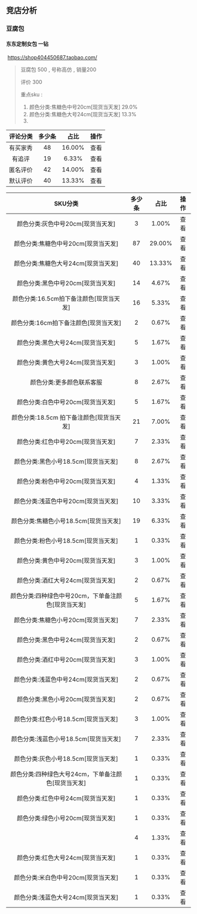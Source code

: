 ## 竞店分析

### 豆腐包

#### 东东定制女包 一钻

​	https://shop404450687.taobao.com/

> 豆腐包 500 , 号称高仿 , 销量200 
>
> 评价 300
>
> 重点sku : 
>
> 1. 颜色分类:焦糖色中号20cm[现货当天发]   29.0%
> 2. 颜色分类:焦糖色大号24cm[现货当天发]   13.3%
> 3. 

| 评论分类 | 多少条 |  占比  | 操作 |
| :------: | :----: | :----: | :--: |
| 有买家秀 |   48   | 16.00% | 查看 |
|  有追评  |   19   | 6.33%  | 查看 |
| 匿名评价 |   42   | 14.00% | 查看 |
| 默认评价 |   40   | 13.33% | 查看 |

|                       SKU分类                       | 多少条 |  占比  | 操作 |
| :-------------------------------------------------: | :----: | :----: | :--: |
|          颜色分类:灰色中号20cm[现货当天发]          |   3    | 1.00%  | 查看 |
|         颜色分类:焦糖色中号20cm[现货当天发]         |   87   | 29.00% | 查看 |
|         颜色分类:焦糖色大号24cm[现货当天发]         |   40   | 13.33% | 查看 |
|          颜色分类:黑色中号20cm[现货当天发]          |   14   | 4.67%  | 查看 |
|       颜色分类:16.5cm拍下备注颜色[现货当天发]       |   16   | 5.33%  | 查看 |
|        颜色分类:16cm拍下备注颜色[现货当天发]        |   2    | 0.67%  | 查看 |
|          颜色分类:黑色大号24cm[现货当天发]          |   5    | 1.67%  | 查看 |
|          颜色分类:黄色大号24cm[现货当天发]          |   3    | 1.00%  | 查看 |
|              颜色分类:更多颜色联系客服              |   8    | 2.67%  | 查看 |
|          颜色分类:白色中号20cm[现货当天发]          |   5    | 1.67%  | 查看 |
|      颜色分类:18.5cm 拍下备注颜色[现货当天发]       |   21   | 7.00%  | 查看 |
|          颜色分类:红色中号20cm[现货当天发]          |   7    | 2.33%  | 查看 |
|         颜色分类:黑色小号18.5cm[现货当天发]         |   8    | 2.67%  | 查看 |
|          颜色分类:粉色中号20cm[现货当天发]          |   4    | 1.33%  | 查看 |
|         颜色分类:浅蓝色中号20cm[现货当天发]         |   10   | 3.33%  | 查看 |
|        颜色分类:焦糖色小号18.5cm[现货当天发]        |   19   | 6.33%  | 查看 |
|         颜色分类:粉色小号18.5cm[现货当天发]         |   1    | 0.33%  | 查看 |
|          颜色分类:黄色中号20cm[现货当天发]          |   3    | 1.00%  | 查看 |
|          颜色分类:酒红大号24cm[现货当天发]          |   2    | 0.67%  | 查看 |
| 颜色分类:四种绿色中号20cm，下单备注颜色[现货当天发] |   5    | 1.67%  | 查看 |
|         颜色分类:焦糖色小号20cm[现货当天发]         |   7    | 2.33%  | 查看 |
|          颜色分类:黑色中号24cm[现货当天发]          |   2    | 0.67%  | 查看 |
|          颜色分类:酒红中号20cm[现货当天发]          |   3    | 1.00%  | 查看 |
|         颜色分类:浅蓝色中号24cm[现货当天发]         |   2    | 0.67%  | 查看 |
|          颜色分类:黑色小号20cm[现货当天发]          |   2    | 0.67%  | 查看 |
|         颜色分类:红色小号18.5cm[现货当天发]         |   3    | 1.00%  | 查看 |
|        颜色分类:浅蓝色小号18.5cm[现货当天发]        |   7    | 2.33%  | 查看 |
|         颜色分类:灰色小号18.5cm[现货当天发]         |   1    | 0.33%  | 查看 |
| 颜色分类:四种绿色大号24cm，下单备注颜色[现货当天发] |   1    | 0.33%  | 查看 |
|          颜色分类:红色中号24cm[现货当天发]          |   1    | 0.33%  | 查看 |
|          颜色分类:绿色小号20cm[现货当天发]          |   1    | 0.33%  | 查看 |
|                                                     |   4    | 1.33%  | 查看 |
|          颜色分类:红色大号24cm[现货当天发]          |   1    | 0.33%  | 查看 |
|         颜色分类:米白色中号20cm[现货当天发]         |   1    | 0.33%  | 查看 |
|         颜色分类:浅蓝色大号24cm[现货当天发]         |   1    | 0.33%  | 查看 |



​	